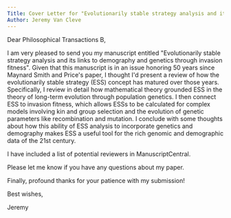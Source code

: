 ```yaml
---
Title: Cover Letter for "Evolutionarily stable strategy analysis and its links to demography and genetics through invasion fitness"
Author: Jeremy Van Cleve
---
```


Dear Philosophical Transactions B,

I am very pleased to send you my manuscript entitled "Evolutionarily stable strategy analysis and its links to demography and genetics through invasion fitness". Given that this manuscript is in an issue honoring 50 years since Maynard Smith and Price's paper, I thought I'd present a review of how the evolutionarily stable strategy (ESS) concept has matured over those years. Specifically, I review in detail how mathematical theory grounded ESS in the theory of long-term evolution through population genetics. I then connect ESS to invasion fitness, which allows ESSs to be calculated for complex models involving kin and group selection and the evolution of genetic parameters like recombination and mutation. I conclude with some thoughts about how this ability of ESS analysis to incorporate genetics and demography makes ESS a useful tool for the rich genomic and demographic data of the 21st century.

I have included a list of potential reviewers in ManuscriptCentral.

Please let me know if you have any questions about my paper.

Finally, profound thanks for your patience with my submission!

Best wishes,

Jeremy
